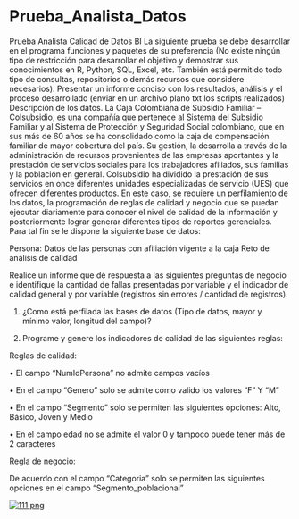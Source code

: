 # Prueba_Analista_Datos
Prueba Analista Calidad de Datos BI
La siguiente prueba se debe desarrollar en el programa funciones y paquetes de su preferencia (No existe ningún tipo de restricción para desarrollar el objetivo y demostrar sus conocimientos en R, Python, SQL, Excel, etc. También está permitido todo tipo de consultas, repositorios o demás recursos que considere necesarios). Presentar un informe conciso con los resultados, análisis y el proceso desarrollado (enviar en un archivo plano txt los scripts realizados)
Descripción de los datos.
La Caja Colombiana de Subsidio Familiar – Colsubsidio, es una compañía que pertenece al Sistema del Subsidio Familiar y al Sistema de Protección y Seguridad Social colombiano, que en sus más de 60 años se ha consolidado como la caja de compensación familiar de mayor cobertura del país. Su gestión, la desarrolla a través de la administración de recursos provenientes de las empresas aportantes y la prestación de servicios sociales para los trabajadores afiliados, sus familias y la población en general.
Colsubsidio ha dividido la prestación de sus servicios en once diferentes unidades especializadas de servicio (UES) que ofrecen diferentes productos.
En este caso, se requiere un perfilamiento de los datos, la programación de reglas de calidad y negocio que se puedan ejecutar diariamente para conocer el nivel de calidad de la información y posteriormente lograr generar diferentes tipos de reportes gerenciales. Para tal fin se le dispone la siguiente base de datos:

Persona: Datos de las personas con afiliación vigente a la caja
Reto de análisis de calidad

Realice un informe que dé respuesta a las siguientes preguntas de negocio e identifique la cantidad de fallas presentadas por variable y el indicador de calidad general y por variable (registros sin errores / cantidad de registros).

1.	¿Como está perfilada las bases de datos (Tipo de datos, mayor y mínimo valor, longitud del campo)?

2.	Programe y genere los indicadores de calidad de las siguientes reglas: 
	
Reglas de calidad: 

•	El campo “NumIdPersona” no admite campos vacíos

•	En el campo “Genero” solo se admite como valido los valores “F” Y “M”

•	En el campo “Segmento” solo se permiten las siguientes opciones: Alto, Básico, Joven y Medio

•	En el campo edad no se admite el valor 0 y tampoco puede tener más de 2 caracteres

Regla de negocio: 

De acuerdo con el campo “Categoria” solo se permiten las siguientes opciones en el campo “Segmento_poblacional”
 

[![111.png](https://i.postimg.cc/fR3Pd2Tw/111.png)](https://postimg.cc/G4CzwjyN)
